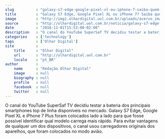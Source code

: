```yaml
---
slug          : "galaxy-s7-edge-google-pixel-xl-ou-iphone-7-saiba-quem-carrega-mais-rapido"
title         : "Galaxy S7 Edge, Google Pixel XL ou iPhone 7? Saiba quem carrega mais rápido"
image         : "http://img1.olhardigital.uol.com.br/uploads/acervo_imagens/2016/11/20161101154715_660_420.jpg"
source        : "http://olhardigital.uol.com.br/noticia/galaxy-s7-edge-google-pixel-xl-ou-iphone-7-saiba-quem-carrega-mais-rapido/63558"
date          : "2016-11-01T15:53:00-02:00"
description   : "O canal do YouTube SuperSaf TV decidiu testar a bateria dos principais smartphones top de linha disponíveis no mercado. Galaxy S7 Edge, Google Pixel XL e iPhone 7 Plus foram colocados lado a lado para que fosse possível identificar qual modelo carrega mais rápido. Para evitar vantagens de qualquer um dos dispositivos, o canal usou carregadores originais dos aparelhos, que foram colocados no modo avião."
categories    : ['technology']
tags          : ['Olhar Digital']
site          :
    title     : "Olhar Digital"
    url       : "http://olhardigital.uol.com.br"
    locale    : "pt_BR"
author        :
    name      : "Redação Olhar Digital"
    image     : null
    biography : null
    profile   : null
    facebook  : null
    twitter   : null
---
```


O canal do YouTube SuperSaf TV decidiu testar a bateria dos principais smartphones top de linha disponíveis no mercado. Galaxy S7 Edge, Google Pixel XL e iPhone 7 Plus foram colocados lado a lado para que fosse possível identificar qual modelo carrega mais rápido. Para evitar vantagens de qualquer um dos dispositivos, o canal usou carregadores originais dos aparelhos, que foram colocados no modo avião.
